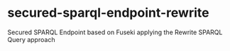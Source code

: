 # secured-sparql-endpoint-rewrite
Secured SPARQL Endpoint based on Fuseki applying the Rewrite SPARQL Query approach
